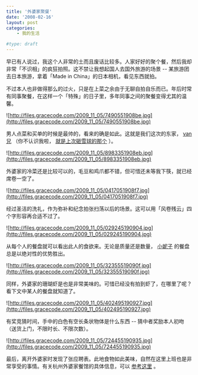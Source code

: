 ```yaml
---
title: '外婆家聚餐'
date: '2008-02-16'
layout: post
categories:
    - 我的生活

#type: draft
---
```


早已有人说过，我这个人非常的土而且废话比较多。人家好好的聚个餐，然后我却非常「不识相」的疯狂拍照。这不禁让我想起国人去国外旅游的场景 -- 某旅游团去日本旅游，拿着「Made in China」的日本相机，看见东西就拍。

不过本人也非做得那么的过火，只是在上菜之余由于无聊自拍自乐而已。年后时常有同事聚餐，在这样一个「特殊」的日子里，多年同事之间的聚餐变得尤其的温馨。

![http://files.gracecode.com/2009_11_05/7490551908be.jpg](http://files.gracecode.com/2009_11_05/7490551908be.jpg)

男人点菜和买单的时候是最帅的，看来的确是如此。这就是我们这次的东家， [van 兄](http://vanglm.spaces.live.com/) （你不认识我啦， [就是上次砸雪球的那个]({{site.urls}}/posts/665/) ）。

![http://files.gracecode.com/2009_11_05/8983351908eb.jpg](http://files.gracecode.com/2009_11_05/8983351908eb.jpg)

外婆家的冷菜还是比较可以的，毛豆和鸡爪都不错，但可惜还未等我下筷，就已经席卷一空了。

![http://files.gracecode.com/2009_11_05/0417051908f7.jpg](http://files.gracecode.com/2009_11_05/0417051908f7.jpg)

经过圣洁的洗礼，作为弥补和纪念拍张扫荡以后的场景。这可以用「风卷残云」四个字形容再合适不过了。

![http://files.gracecode.com/2009_11_05/029245190904.jpg](http://files.gracecode.com/2009_11_05/029245190904.jpg)

从每个人的餐盘就可以看出此人的食欲来。无论是质量还是数量， [小妮子](http://www.yiyitoo.com) 的餐盘总是以绝对性的优势胜出。

![http://files.gracecode.com/2009_11_05/32355519090f.jpg](http://files.gracecode.com/2009_11_05/32355519090f.jpg)

同样，外婆家的珊瑚虾是也是非常美味的。可惜已经没有拍到虾了，在哪里了呢？看下文中某人的餐盘就知道了。

![http://files.gracecode.com/2009_11_05/402495190927.jpg](http://files.gracecode.com/2009_11_05/402495190927.jpg)

有奖竞猜时间，手中的白色有空长条状物体是什么东西 -- 猜中者奖励本人初吻（送货上门，不限时长、不限次数）。

![http://files.gracecode.com/2009_11_05/724455190935.jpg](http://files.gracecode.com/2009_11_05/724455190935.jpg)

最后，离开外婆家时发现了张应聘表。此地食物如此美味，自然在这里上班也是非常享受的事情。有关杭州外婆家餐馆的具体信息，可以 [参考这里](http://hangzhou.koubei.com/huangye/detail-10658.html) 。
